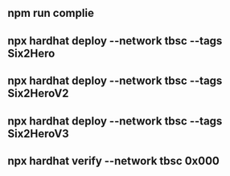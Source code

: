 ## npm run complie

## npx hardhat deploy --network tbsc --tags Six2Hero

## npx hardhat deploy --network tbsc --tags Six2HeroV2

## npx hardhat deploy --network tbsc --tags Six2HeroV3

## npx hardhat verify --network tbsc 0x000
